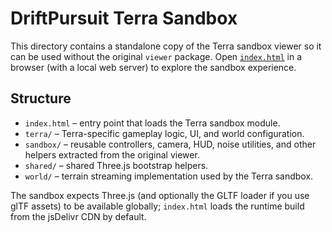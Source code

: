 # DriftPursuit Terra Sandbox

This directory contains a standalone copy of the Terra sandbox viewer so it can be used without the original `viewer` package.  Open [`index.html`](./index.html) in a browser (with a local web server) to explore the sandbox experience.

## Structure

- `index.html` – entry point that loads the Terra sandbox module.
- `terra/` – Terra-specific gameplay logic, UI, and world configuration.
- `sandbox/` – reusable controllers, camera, HUD, noise utilities, and other helpers extracted from the original viewer.
- `shared/` – shared Three.js bootstrap helpers.
- `world/` – terrain streaming implementation used by the Terra sandbox.

The sandbox expects Three.js (and optionally the GLTF loader if you use glTF assets) to be available globally; `index.html` loads the runtime build from the jsDelivr CDN by default.
